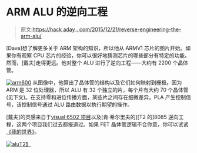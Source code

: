 # ARM ALU 的逆向工程

> 原文:[https://hack aday . com/2015/12/21/reverse-engineering-the-arm-alu/](https://hackaday.com/2015/12/21/reverse-engineering-the-arm-alu/)

[Dave]想了解更多关于 ARM 架构的知识，所以他从 ARMV1 芯片的图片开始。如果你有观察 CPU 芯片的经验，你可以很好地猜测芯片的哪些部分有特定的功能。然而，[戴夫]走得更远。他对整个 ALU 进行了逆向工程——大约有 2200 个晶体管。

[![arm600](../Images/65f075c0601b0dc48dcfb47cccdec87e.png)](https://hackaday.com/wp-content/uploads/2015/12/arm600.png) 从图像中，他算出了晶体管的结构以及它们如何映射到栅极。因为 ARM 是 32 位处理器，所以 ALU 有 32 个独立的片，每个片有大约 70 个晶体管(见下文)。在支持零和进位传播方面，某些片之间存在细微差异。PLA 产生控制信号，该控制信号通过 ALU 路由数据以执行期望的操作。

[戴夫]的灵感来自于[visual 6502 项目](http://hackaday.com/2010/09/19/hackaday-links-september-19-2010/)以及[肯·希尔里夫的][T2 的]8085 逆向工程，这两个项目我们过去都报道过。如果 FET 晶体管逻辑不合你意，你可以试试[《我的世界》](http://hackaday.com/2012/05/20/building-a-6502-in-minecraft/)。

[![alu](../Images/fb360ac55783b2a0553dfdba35d33886.png)T2】](https://hackaday.com/wp-content/uploads/2015/12/alu.png)